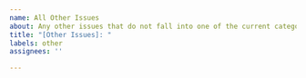 ```yaml
---
name: All Other Issues
about: Any other issues that do not fall into one of the current categories.
title: "[Other Issues]: "
labels: other
assignees: ''

---
```



